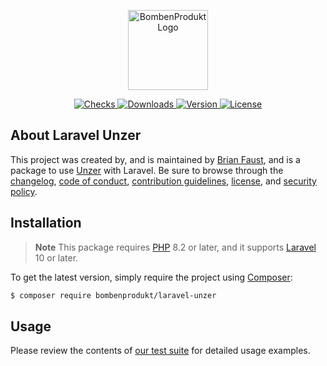 <p align="center">
    <a href="https://bombenprodukt.com" target="_blank">
        <img src="https://raw.githubusercontent.com/faustbrian/assets/main/logo-text.svg" width="128" alt="BombenProdukt Logo" />
    </a>
</p>

<p align="center">
    <a href="https://github.com/faustbrian/laravel-unzer/actions">
        <img src="https://badge.sh/github/check-runs/BombenProdukt/laravel-unzer" alt="Checks" />
    </a>
    <a href="https://packagist.org/packages/bombenprodukt/laravel-unzer">
        <img src="https://badge.sh/packagist/downloads/BombenProdukt/laravel-unzer" alt="Downloads" />
    </a>
    <a href="https://packagist.org/packages/bombenprodukt/laravel-unzer">
        <img src="https://badge.sh/packagist/version/BombenProdukt/laravel-unzer" alt="Version" />
    </a>
    <a href="https://packagist.org/packages/bombenprodukt/laravel-unzer">
        <img src="https://badge.sh/packagist/license/BombenProdukt/laravel-unzer" alt="License" />
    </a>
</p>

## About Laravel Unzer

This project was created by, and is maintained by [Brian Faust](https://github.com/faustbrian), and is a package to use [Unzer](https://www.unzer.com/en/) with Laravel. Be sure to browse through the [changelog](CHANGELOG.md), [code of conduct](.github/CODE_OF_CONDUCT.md), [contribution guidelines](.github/CONTRIBUTING.md), [license](LICENSE), and [security policy](.github/SECURITY.md).

## Installation

> **Note**
> This package requires [PHP](https://www.php.net/) 8.2 or later, and it supports [Laravel](https://laravel.com/) 10 or later.

To get the latest version, simply require the project using [Composer](https://getcomposer.org/):

```bash
$ composer require bombenprodukt/laravel-unzer
```

## Usage

Please review the contents of [our test suite](/tests) for detailed usage examples.
